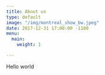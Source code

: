 ```yaml
---
title: About us
type: default
image: "/img/montreal_show_bw.jpeg"
date: 2017-12-31 17:00:00 -1100
menu:
  main:
    weight: 1

---
```

Hello world
